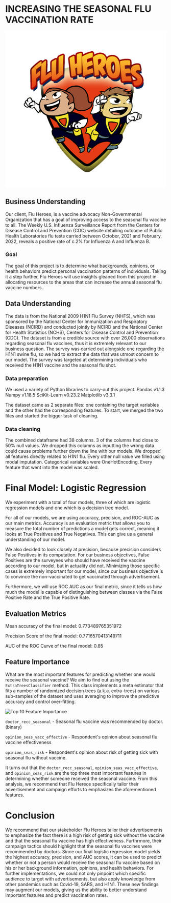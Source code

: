 # INCREASING THE SEASONAL FLU VACCINATION RATE

![alt text](data/Flu-Heroes.png)


## Business Understanding

Our client, Flu Heroes, is a vaccine advocacy Non-Governmental Organization that has a goal of improving access to the seasonal flu vaccine to all. The Weekly U.S. Influenza Surveillance Report from the Centers for Disease Control and Prevention (CDC) website detailing outcome of Public Health Laboratories flu tests carried between October, 2021 and February, 2022, reveals a positive rate of c.2% for Influenza A and Influenza B. 

### Goal

The goal of this project is to determine what backgrounds, opinions, or health behaviors predict personal vaccination patterns of individuals. Taking it a step further, Flu Heroes will use insights gleaned from this project in allocating resources to the areas that can increase the annual seasonal flu vaccine numbers. 

## Data Understanding

The data is from the National 2009 H1N1 Flu Survey (NHFS), which was sponsored by the National Center for Immunization and Respiratory Diseases (NCIRD) and conducted jointly by NCIRD and the National Center for Health Statistics (NCHS), Centers for Disease Control and Prevention (CDC). The dataset is from a credible source with over 26,000 observations regarding seasonal flu vaccines, thus it is extremely relevant to our business question. The survey was carried out alongside one regarding the H1N1 swine flu, so we had to extract the data that was utmost concern to our model. The survey was targeted at determining individuals who received the H1N1 vaccine and the seasonal flu shot.

### Data preparation

We used a variety of Python libraries to carry-out this project. 
Pandas  v1.1.3
Numpy   v1.18.5
SciKit-Learn  v0.23.2
Matplotlib v3.3.1

The dataset came as 2 separate files: one containing the target variables and the other had the corresponding features. To start, we merged the two files and started the bigger task of cleaning. 

### Data cleaning
The combined dataframe had  38 columns. 3 of the columns had close to 50% null values. We dropped this columns as inputting the wrong data could cause problems further down the line with our models. We dropped all features directly related to H1N1 flu. Every other null value we filled using modal imputation. Categorical variables were OneHotEncoding. Every feature that went into the model was scaled.



# Final Model: Logistic Regression
We experiment with a total of four models, three of which are logistic regression models and one which is a decision tree model. 

For all of our models, we are using accuracy, precision, and ROC-AUC as our main metrics. Accuracy is an evaluation metric that allows you to measure the total number of predictions a model gets correct, meaning it looks at True Positives and True Negatives. This can give us a general understanding of our model.

We also decided to look closely at precision, because precision considers False Positives in its computation. For our business objectives, False Positives are the surveyees who should have received the vaccine according to our model, but in actuality did not. Minimizing those specific cases is extremely important for our model, since our business objective is to convince the non-vaccinated to get vaccinated through advertisement.

Furthermore, we will use ROC AUC as our final metric, since it tells us how much the model is capable of distinguishing between classes via the False Positive Rate and the True Positive Rate.

## Evaluation Metrics
Mean accuracy of the final model: 0.773489765351972

Precision Score of the final model: 0.7716570413149711

AUC of the ROC Curve of the final model: 0.85

## Feature Importance
What are the most important features for predicting whether one would receive the seasonal vaccine? We aim to find out using the `ExtraTreesClassifier` method. This class implements a meta estimator that fits a number of randomized decision trees (a.k.a. extra-trees) on various sub-samples of the dataset and uses averaging to improve the predictive accuracy and control over-fitting.

![Top 10 Feature Importance]('photos/top10feature')

`doctor_recc_seasonal` - Seasonal flu vaccine was recommended by doctor. (binary)

`opinion_seas_vacc_effective` - Respondent's opinion about seasonal flu vaccine effectiveness

`opinion_seas_risk` - Respondent's opinion about risk of getting sick with seasonal flu without vaccine.

It turns out that the `doctor_recc_seasonal`, `opinion_seas_vacc_effective`, and `opinion_seas_risk` are the top three most important features in determining whether someone received the seasonal vaccine. From this analysis, we recommend that Flu Hereos specifically tailor their advertisement and campaign efforts to emphasizes the aforementioned features. 


# Conclusion

We recommend that our stakeholder Flu Heroes tailor their advertisements to emphasize the fact there is a high risk of getting sick without the vaccine and that the seasonal flu vaccine has high effectiveness. Furthrmore, their campaign tactics should highlight that the seasonal flu vaccines were recommended by doctors. Since our final logistic regression model yields the highest accuracy, precision, and AUC scores, it can be used to predict whether or not a person would receive the seasonal flu vaccine based on his or her background information, opinions, and health behaviors. For further implementations, we could not only pinpoint which specific audience to target with advertisements, but also apply knowledge from other pandemics such as Covid-19, SARS, and H1N1. These new findings may augment our models, giving us the ability to better understand important features and predict vaccination rates.
